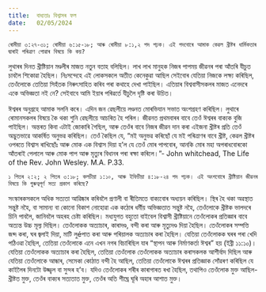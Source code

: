 ```yaml
---
title:  বাধ্যতাঃ বিশ্বাসৰ ফল
date:   02/05/2024
---
```


`ৰোমীয়া ৩:২৭-৩১; ৰোমীয়া ৬:১৫-১৮; আৰু ৰোমীয়া ৮:১,২ পদ পঢ়ক। এই পদবোৰে আমাক কেৱল খ্ৰীষ্টৰ ধাৰ্মিকতাৰ দ্বাৰাই পৰিত্ৰাণ পোৱাৰ বিষয়ে কি কয়?`

লুথাৰৰ দিনত খ্ৰীষ্টিয়ান মণ্ডলীৰ মাজত নতুন বতাহ বলিছিল। লাখ লাখ মানুহক নিজৰ পাপময় জীৱনৰ পৰা আঁতৰি যীচুত চাবলৈ শিকোৱা হৈছিল। নিঃসন্দেহে এই লোকসকলে অতীত কেনেকুৱা আছিল সেইবোৰ যেতিয়া নিজকে লক্ষ্য কৰিছিল, তেওঁলোকে তেতিয়া সিহঁতক নিৰুৎসাহিত কৰিব পৰা কথাহে দেখা পাইছিল। এতিয়াৰ বিশ্ববাসীসকলৰ মাজত এনেদৰে একে অভিজ্ঞতা নই নে? সেইবাবে আমি ইয়াৰ পৰিৱৰ্তে যীচুলৈ দৃষ্টি কৰা উচিত।

ঈশ্বৰৰ অনুগ্ৰহে আমাক সলনি কৰে। এদিন জন ৱেছলীয়ে লণ্ডনত মোৰভিযান সভাত অংশগ্ৰহণ কৰিছিল। লুথাৰে ৰোমানসকলৰ বিষয়ে কৈ থকা শুনি ৱেছলীয়ে আচৰিত হৈ পৰিল। জীৱনত প্ৰথমবাৰৰ বাবে তেওঁ ঈশ্বৰৰ বাক্যক বুজি পাইছিল। অন্তৰত কিবা এটাই জোকাৰি গৈছিল, আৰু তেওঁৰ বাবে নিজৰ জীৱন দান কৰা এইজনা খ্ৰীষ্টৰ প্ৰতি তেওঁ অদ্ভুতভাৱে আকৰ্ষিত অনুভৱ কৰিছিল। তেওঁ কৈছিল যে, “মই অনুভৱ কৰিছোঁ যে মই পৰিত্ৰাণৰ বাবে খ্ৰীষ্ট, কেৱল খ্ৰীষ্টৰ ওপৰতে বিশ্বাস ৰাখিছোঁঃ আৰু মোক এক বিশ্বাস দিয়া হ’ল যে তেওঁ মোৰ পাপবোৰ, আনকি মোৰ মহা অপৰাধবোৰকো আঁতৰাই পেলালে আৰু মোক পাপ আৰু মৃত্যুৰ বিধানৰ পৰা ৰক্ষা কৰিলে।”- John whitchead, The Life of the Rev. John Wesley. M.A. P.33.

`১ পিতৰ ২:২; ২ পিতৰ ৩:১৮; কলচীয়া ১:১০, আৰু ইফিচীয়া ৪:১৮-২৪ পদ পঢ়ক। এই অংশবোৰে খ্ৰীষ্টিয়ান জীৱনৰ বিষয়ে কি গুৰুত্বপূৰ্ণ সত্য প্ৰকাশ কৰিছে?`

সংস্কাৰকসকলে অধিক সত্যতা আৱিষ্কাৰ কৰিবলৈ প্ৰণালী বা ৰীতিমতে বাক্যবোৰ অধ্যয়ন কৰিছিল। স্থিৰ হৈ থকা অৱস্থাত সন্তুষ্ট নহৈ, বা সামান্য বা কোনো বিকাশ নোহোৱা এক কঠোৰ ধৰ্মীয় অভিজ্ঞতাত সন্তুষ্ট নহৈ, তেওঁলোকে খ্ৰীষ্টক ভালদৰে চিনি পাবলৈ, জানিবলৈ অহৰহ চেষ্টা কৰিছিল। মধ্যযুগত বহুতো বাইবেল বিশ্বাসী খ্ৰীষ্টিয়ানে তেওঁলোকৰ প্ৰতিজ্ঞাৰ বাবে অত্যন্ত উচ্চ মূল্য দিছিল। তেওঁলোকক অত্যাচাৰ, কাৰাদণ্ড, বন্দী কৰা আৰু মৃত্যুদণ্ড দিয়া হৈছিল। তেওঁলোকৰ সম্পত্তি জব্দ কৰা, ঘৰ জ্বলাই দিয়া, মাটি লুéপাত কৰা আৰু পৰিয়ালক অত্যাচাৰ কৰা হৈছিল। যেতিয়া তেওঁলোকক ঘৰৰ পৰা খেদি পঠিওৱা হৈছিল, তেতিয়া তেওঁলোকে এনে এখন নগৰ বিচাৰিছিল যাৰ “স্থাপন আৰু নিৰ্মাণকৰ্তা ঈশ্বৰ” হয় (ইব্ৰী ১১:১০)। যেতিয়া তেওঁলোকক অত্যাচাৰ কৰা হৈছিল, তেতিয়া তেওঁলোক তেওঁলোকক অত্যাচাৰ কৰাসকলক আশীৰ্বাদ দিছিল আৰু যেতিয়া তেওঁলোকে আন্ধাৰ, সেমেকা কোঠাত বন্দী হৈ আছিল, তেতিয়া তেওঁলোকে ঈশ্বৰৰ প্ৰতিজ্ঞাক সোঁৱৰণ কৰিছিল যে কাইলৈৰ দিনটো উজ্জ্বল বা সুন্দৰ হ’ব। যদিও তেওঁলোকৰ শৰীৰ কাৰাগাৰত ৰখা হৈছিল, তথাপিও তেওঁলোক মুক্ত আছিল-খ্ৰীষ্টত মুক্ত, তেওঁৰ বাক্যৰ সত্যতাত মুক্ত, তেওঁৰ অতি শীঘ্ৰে ঘূৰি অহাৰ আশাত মুক্ত।